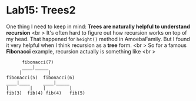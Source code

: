 Lab15: Trees2
===

One thing I need to keep in mind: **Trees are naturally helpful to understand recursion** <br \>
It's often hard to figure out how recursion works on top of my head. That happened for ```height()``` method in AmoebaFamily.
But I found it very helpful when I think recursion as a **tree** form. <br \>
So for a famous **Fibonacci** example, recursion actually is something like <br \>
```
      fibonacci(7)
      ____|_____
     |          |
fibonacci(5)  fibonacci(6)
____|____     ____|_____
|        |    |         |
fib(3)  fib(4) fib(4)   fib(5)
```